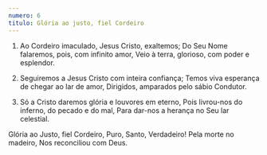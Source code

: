 ```yaml
---
numero: 6
titulo: Glória ao justo, fiel Cordeiro
---
```

1. Ao Cordeiro imaculado, Jesus Cristo, exaltemos;
Do Seu Nome falaremos, pois, com infinito amor,
Veio à terra, glorioso, com poder e esplendor.

2. Seguiremos a Jesus Cristo com inteira confiança;
Temos viva esperança de chegar ao lar de amor,
Dirigidos, amparados pelo sábio Condutor.

3. Só a Cristo daremos glória e louvores em eterno,
Pois livrou-nos do inferno, do pecado e do mal,
Para dar-nos a herança no Seu lar celestial.

Glória ao Justo, fiel Cordeiro,
Puro, Santo, Verdadeiro!
Pela morte no madeiro,
Nos reconciliou com Deus.

